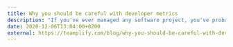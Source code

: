 ```yaml
---
title: Why you should be careful with developer metrics
description: "If you've ever managed any software project, you've probably asked yourself: how could our teams move faster? How fast are we moving today? For these kinds of questions, it's tempting to turn to metrics."
date: 2020-12-06T13:04:00+0200
external: https://teamplify.com/blog/why-you-should-be-careful-with-developer-metrics/
---
```

